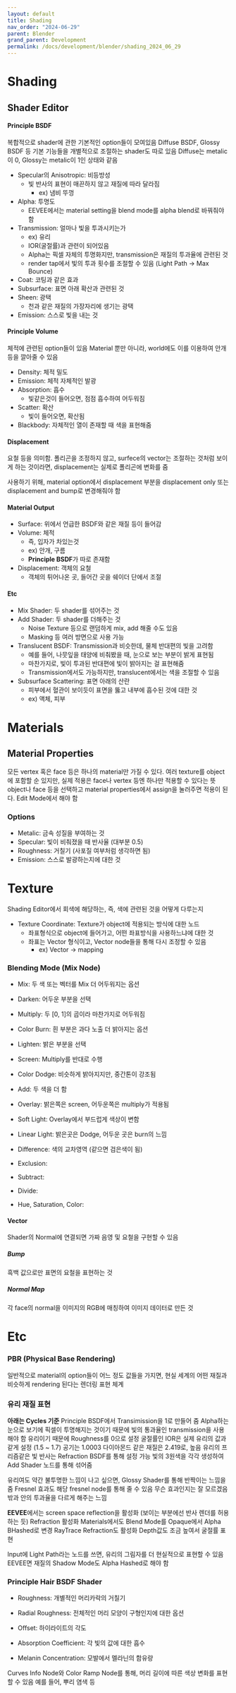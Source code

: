 ```yaml
---
layout: default
title: Shading
nav_order: "2024-06-29"
parent: Blender
grand_parent: Development
permalink: /docs/development/blender/shading_2024_06_29
---
```


# Shading
## Shader Editor
#### Principle BSDF
복합적으로 shader에 관한 기본적인 option들이 모여있음
Diffuse BSDF, Glossy BSDF 등 기본 기능들을 개별적으로 조절하는 shader도 따로 있음
	Diffuse는 metalic이 0, Glossy는 metalic이 1인 상태와 같음

* Specular의 Anisotropic: 비등방성
	* 빛 반사의 표현이 매끈하지 않고 재질에 따라 달라짐
		*  ex) 냄비 뚜껑
* Alpha: 투명도
	* EEVEE에서는 material setting을 blend mode를 alpha blend로 바꿔줘야 함
* Transmission: 얼마나 빛을 투과시키는가
	* ex) 유리
	* IOR(굴절률)과 관련이 되어있음
	* Alpha는 픽셀 자체의 투명화지만, transmission은 재질의 투과율에 관련된 것
	* render tap에서 빛의 투과 횟수를 조절할 수 있음 (Light Path -> Max Bounce)
* Coat: 코팅과 같은 효과
* Subsurface: 표면 아래 확산과 관련된 것
* Sheen: 광택
	* 천과 같은 재질의 가장자리에 생기는 광택
* Emission: 스스로 빛을 내는 것

#### Principle Volume
체적에 관련된 option들이 있음
Material 뿐만 아니라, world에도 이를 이용하여 안개 등을 깔아줄 수 있음
- Density: 체적 밀도
- Emission: 체적 자체적인 발광
- Absorption: 흡수
	- 빛같은것이 들어오면, 점점 흡수하여 어두워짐
- Scatter: 확산
	- 빛이 들어오면, 확산됨
- Blackbody: 자체적인 열이 존재할 때 색을 표현해줌

#### Displacement
요철 등을 의미함. 폴리곤을 조정하지 않고, surfece의 vector는 조절하는 것처럼 보이게 하는 것이라면, displacement는 실제로 폴리곤에 변화를 줌

사용하기 위해, material option에서 displacement 부분을 displacement only 또는 displacement and bump로 변경해줘야 함


#### Material Output
* Surface: 위에서 언급한 BSDF와 같은 재질 등이 들어감
* Volume: 체적
	* 즉, 입자가 차있는것
	* ex) 안개, 구름
	* **Principle BSDF**가 따로 존재함
* Displacement: 객체의 요철
	* 객체의 튀어나온 곳, 들어간 곳을 쉐이더 단에서 조절

#### Etc
* Mix Shader: 두 shader를 섞어주는 것
* Add Shader: 두 shader를 더해주는 것
	* Noise Texture 등으로 랜덤하게 mix, add 해줄 수도 있음
	* Masking 등 여러 방면으로 사용 가능
* Translucent BSDF: Transmission과 비슷한데, 물체 반대편의 빛을 고려함
	* 예를 들어, 나뭇잎을 태양에 비춰봤을 때, 눈으로 보는 부분이 밝게 표현됨
	* 마찬가지로, 빛이 투과된 반대편에 빛이 밝아지는 걸 표현해줌
	* Transmission에서도 가능하지만, translucent에서는 색을 조절할 수 있음
* Subsurface Scattering: 표면 아래의 산란
	* 피부에서 혈관이 보이듯이 표면을 뚫고 내부에 흡수된 것에 대한 것
	* ex) 액체, 피부

# Materials
## Material Properties
모든 vertex 혹은 face 등은 하나의 material만 가질 수 있다.
	여러 texture를 object에 포함할 순 있지만, 실제 적용은 face나 vertex 등엔 하나만 적용할 수 있다는 뜻
object나 face 등을 선택하고 material properties에서 assign을 눌러주면 적용이 된다. 
	Edit Mode에서 해야 함

### Options
- Metalic: 금속 성질을 부여하는 것
- Specular: 빛이 비춰졌을 때 반사율 (대부분 0.5)
- Roughness: 거칠기 (사포질 여부처럼 생각하면 됨)
- Emission: 스스로 발광하는지에 대한 것


# Texture
Shading Editor에서 회색에 해당하는, 즉, 색에 관련된 것을 어떻게 다루는지
- Texture Coordinate: Texture가 object에 적용되는 방식에 대한 노드
	- 좌표형식으로 object에 들어가고, 어떤 좌표방식을 사용하느냐에 대한 것
	- 좌표는 Vector 형식이고, Vector node들을 통해 다시 조정할 수 있음
		- ex) Vector -> mapping

### Blending Mode (Mix Node)
- Mix: 두 색 또는 벡터를 Mix
더 어두워지는 옵션
- Darken: 어두운 부분을 선택
- Multiply: 두 [0, 1]의 곱이라 마찬가지로 어두워짐
- Color Burn: 흰 부분은 과다 노출
더 밝아지는 옵션
- Lighten: 밝은 부분을 선택
- Screen: Multiply를 반대로 수행
- Color Dodge: 비슷하게 밝아지지만, 중간톤이 강조됨
- Add: 두 색을 더 함

- Overlay: 밝은쪽은 screen, 어두운쪽은 multiply가 적용됨
- Soft Light: Overlay에서 부드럽게 색상이 변함
- Linear Light: 밝은곳은 Dodge, 어두운 곳은 burn의 느낌


- Difference: 색의 교차영역 (같으면 검은색이 됨)
- Exclusion: 
- Subtract: 
- Divide: 

- Hue, Saturation, Color: 

#### Vector
Shader의 Normal에 연결되면 가짜 음영 및 요철을 구현할 수 있음
##### Bump
흑백 값으로만 표면의 요철을 표현하는 것

##### Normal Map
각 face의 normal을 이미지의 RGB에 매칭하여 이미지 데이터로 만든 것


# Etc
### PBR (Physical Base Rendering)
일반적으로 material의 option들이 어느 정도 값들을 가지면, 현실 세계의 어떤 재질과 비슷하게 rendering 된다는 렌더링 표현 체계

### 유리 재질 표현
**아래는 Cycles 기준**
Principle BSDF에서 Transimission을 1로 만들어 줌
	Alpha하는 눈으로 보기에 픽셀이 투명해지는 것이기 때문에 빛의 통과율인 transmission을 사용해야 함
유리이기 때문에 Roughness를 0으로 설정
굴절률인 IOR은 실제 유리의 값과 같게 설정 (1.5 ~ 1.7)
	공기는 1.0003
	다이아몬드 같은 재질은 2.419로, 높음
유리의 프리즘같은 빛 반사는 Refraction BSDF를 통해 설정 가능
	빛의 3원색을 각각 생성하여 Add Shader 노드를 통해 섞어줌

유리여도 약간 불투명한 느낌이 나고 싶으면, Glossy Shader를 통해 반짝이는 느낌을 줌
Fresnel 효과도 해당 fresnel node를 통해 줄 수 있음
	무슨 효과인지는 잘 모르겠음 
	밖과 안의 투과율을 다르게 해주는 느낌

**EEVEE**에서는 screen space reflection을 활성화 (보이는 부분에선 반사 렌더를 허용하는 듯)
	Refraction 활성화
Materials에서도 Blend Mode를 Opaque에서 Alpha BHashed로 변경 
	RayTrace Refraction도 활성화
	Depth값도 조금 높여서 굴절률 표현

Input에 Light Path라는 노드를 쓰면, 유리의 그림자를 더 현실적으로 표현할 수 있음
	EEVEE면 재질의 Shadow Mode도 Alpha Hashed로 해야 함


### Principle Hair BSDF Shader
- Roughness: 개별적인 머리카락의 거칠기
- Radial Roughness: 전체적인 머리 모양이 구형인지에 대한 옵션
- Offset: 하이라이트의 각도

- Absorption Coefficient: 각 빛의 값에 대한 흡수
- Melanin Concentration: 모발에서 멜라닌의 함유량

Curves Info Node와 Color Ramp Node를 통해, 머리 길이에 따른 색상 변화를 표현할 수 있음
	예를 들어, 뿌리 염색 등